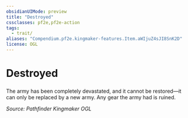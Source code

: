 ```yaml
---
obsidianUIMode: preview
title: "Destroyed"
cssclasses: pf2e,pf2e-action
tags:
  - trait/
aliases: "Compendium.pf2e.kingmaker-features.Item.aWIjuZ4sJI8SnK2D"
license: OGL
---
```

# Destroyed

### 






The army has been completely devastated, and it cannot be restored—it can only be replaced by a new army. Any gear the army had is ruined.

*Source: Pathfinder Kingmaker*
*OGL*